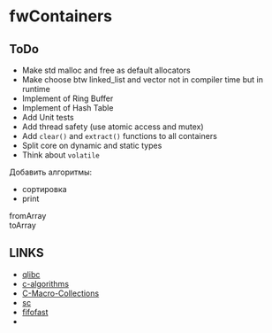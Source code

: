 # fwContainers

## ToDo

- Make std malloc and free as default allocators
- Make choose btw linked_list and vector not in compiler time but in runtime
- Implement of Ring Buffer
- Implement of Hash Table
- Add Unit tests
- Add thread safety (use atomic access and mutex)
- Add `clear()` and `extract()` functions to all containers
- Split core on dynamic and static types
- Think about `volatile`


Добавить алгоритмы:

- сортировка
- print

fromArray   
toArray

## LINKS

- [qlibc](https://github.com/wolkykim/qlibc)
- [c-algorithms](https://github.com/fragglet/c-algorithms/tree/master/src)
- [C-Macro-Collections](https://github.com/LeoVen/C-Macro-Collections)
- [sc](https://github.com/tezc/sc)
- [fifofast](https://github.com/nqtronix/fifofast)
- 